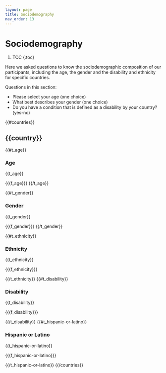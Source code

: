 ```yaml
---
layout: page
title: Sociodemography
nav_order: 13
---
```

# Sociodemography

1. TOC
{:toc}

Here we asked questions to know the sociodemographic composition of our participants, including the age, the gender and the disability and ethnicity for specific countries.

Questions in this section:

* Please select your age (one choice)
* What best describes your gender (one choice)
* Do you have a condition that is defined as a disability by your country? (yes-no)

{{#countries}}

## {{country}}

{{#t_age}}
### Age

{{t_age}}

{{{f_age}}}
{{/t_age}}

{{#t_gender}}
### Gender

{{t_gender}}

{{{f_gender}}}
{{/t_gender}}

{{#t_ethnicity}}
### Ethnicity

{{t_ethnicity}}

{{{f_ethnicity}}}

{{/t_ethnicity}}
{{#t_disability}}
### Disability

{{t_disability}}

{{{f_disability}}}

{{/t_disability}}
{{#t_hispanic-or-latino}}
### Hispanic or Latino

{{t_hispanic-or-latino}}

{{{f_hispanic-or-latino}}}

{{/t_hispanic-or-latino}}
{{/countries}}


